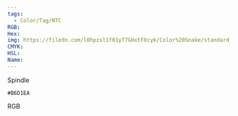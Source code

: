 ```yaml
---
tags:
  - Color/Tag/NTC
RGB:
Hex:
img: https://filedn.com/l0hpzxl1f01yT7GHxtF8cyk/Color%20Snake/standard_csv_to_svg//B6D1EA.svg
CMYK:
HSL:
Name:
---
```

Spindle
```palette
#B6D1EA
```
RGB
